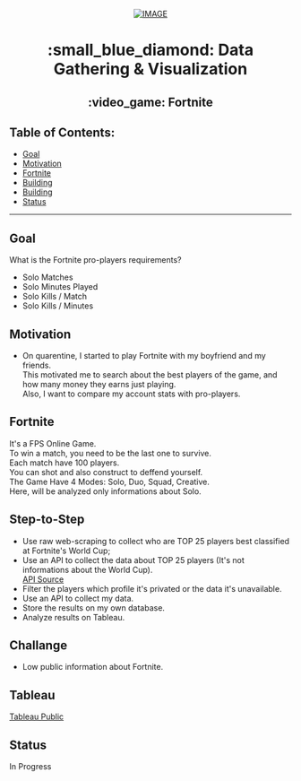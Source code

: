 <p align="center"><a href="https://imgbb.com/"><img src="https://i.ibb.co/L0C0q84/IMAGE.jpg" alt="IMAGE" border="0"></a></a></p>
<h1 align="center">:small_blue_diamond: Data Gathering & Visualization</h>
<h2 align="center">:video_game: Fortnite</h>

## Table of Contents:

- [Goal](#goal)
- [Motivation](#motivation)
- [Fortnite](#Fortnite)
- [Building](#building)
- [Building](#building)
- [Status](#status)
---

## Goal
What is the Fortnite pro-players requirements? 
- Solo Matches
- Solo Minutes Played
- Solo Kills / Match
- Solo Kills / Minutes


## Motivation
- On quarentine, I started to play Fortnite with my boyfriend and my friends.<br>
This motivated me to search about the best players of the game, and how many money they earns just playing.<br>
Also, I want to compare my account stats with pro-players.<br>

## Fortnite
It's a FPS Online Game.<br> 
To win a match, you need to be the last one to survive.<br>
Each match have 100 players. <br>
You can shot and also construct to deffend yourself.<br>
The Game Have 4 Modes: Solo, Duo, Squad, Creative.<br> 
Here, will be analyzed only informations about Solo.

## Step-to-Step
- Use raw web-scraping to collect who are TOP 25 players best classified at Fortnite's World Cup;<br>
- Use an API to collect the data about TOP 25 players (It's not informations about the World Cup).<br>
<a href="https://dash.fortnite-api.com/">API Source <br></a>
- Filter the players which profile it's privated or the data it's unavailable.<br>
- Use an API to collect my data.<br>
- Store the results on my own database.<br>
- Analyze results on Tableau.<br>

## Challange
- Low public information about Fortnite.

## Tableau
<a href="https://public.tableau.com/profile/leticia.fossato#!/vizhome/Proj-Fortnite/Histria1?publish=yes">Tableau Public</a>

## Status
In Progress
